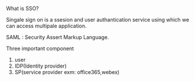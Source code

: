 What is SSO?

Singale sign on is a ssesion and user authantication service using which we can access multipale application.  

SAML : Security Assert Markup Language.

Three important component

1. user 
2. IDP(Identity provider)
3. SP(service provider exm: office365,webex)
